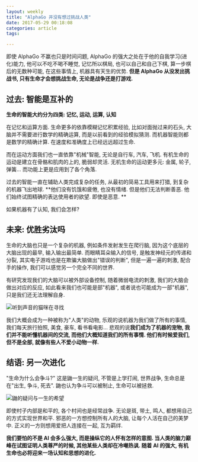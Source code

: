 ```yaml
---
layout: weekly
title: "AlphaGo 并没有想过挑战人类"
date: 2017-05-29 00:18:08
categories: article
tags:

---
```


即使 AlphaGo 不赢也只是时间问题, AlphaGo 的强大之处在于他的自我学习(进化)能力, 他可以不吃不喝不睡觉, 记忆所以棋局, 也可以自己和自己下棋, 算一步棋后的无数种可能, 在这些事情上, 机器具有天生的优势. **但是 AlphaGo 从没发出挑战书, 只有生命才会想挑战生命, 无论是战争还是打游戏.**

## 过去: 智能是互补的

**生命的智能大约分为四类: 记忆, 运动, 运算, 认知**

在记忆和运算方面. 生命更多的依靠模糊记忆积累经验, 比如对面抛过来的石头, 大脑并不需要进行数学的精确运算, 而是以前看到的经验模拟猜测. 而机器智能则都是数学的精确计算. 在速度和准确度上已经远远超过生命.

而在运动方面我们也一直依靠"机械"智能, 无论是自行车, 汽车, 飞机. 有机生命的运动是建立在骨骼和肌肉的上的, 脆弱却灵活. 无机生命的运动更多元: 金属, 轮子, 弹簧... 而功能上更是应用到了各个角落.

过去的智能一直在辅助人类完成复杂的任务, 从最初的简易工具用来打猎, 到复杂的机器飞出地球. **他们没有饥饿和疲倦, 也没有情绪. 但是他们无法判断善恶. 他们始终试图精确的表达使用者的欲望. 即使是恶意. **

如果机器有了认知, 我们会怎样?

## 未来: 优胜劣汰吗

生命的大脑也只是一个复杂的机器, 例如条件发射发生在爬行脑, 因为这个底层的大脑出现的最早, 输入输出最简单. 而眼睛耳朵输入的信号, 是触发神经元的传递和分裂, 其实电子游戏也是在欺骗大脑做出"错误的判断", 但是一遍一遍的刺激, 配合手的操作, 我们可以感觉另一个完全不同的世界. 

有研究发现我们的大脑可以被外部设备控制, 随着微弱电流的刺激, 我们的大脑会做出对应的反应, 如此看来我们也可能是部"机器", 或者说也可能成为一部"机器", 只是我们还无法理解自身.

![听到声音的猫咪在寻找](http://upload-images.jianshu.io/upload_images/1286586-3d5f389c8daf3f2f.png?imageMogr2/auto-orient/strip%7CimageView2/2/w/1240)

我们大概会成为一种被称为"人类"的动物, 乐观的说机器为我们做了所有的事情, 我们每天旅行拍照, 美食, 豪车, 看书看电影... 悲观的说**我们成为了机器的宠物, 我们并不能听懂机器间的交流, 而他们大概知道我们的所有事情. 他们有时候爱我们, 但不是全部, 就像有些人不爱小动物一样.**

## 结语: 另一次进化

"生命为什么会争斗?" 这是鼬一生的疑问, 不管是上学打闹, 世界战争, 生命总是在"出生, 争斗, 死去". 鼬也认为争斗可以被制止, 生命可以被拯救.

![鼬的疑问与一生的希望](http://upload-images.jianshu.io/upload_images/1286586-7c922dcc6aab0222.png?imageMogr2/auto-orient/strip%7CimageView2/2/w/1240)

即使村子内部是和平的, 各个村间也是经常战争. 无论是斑, 带土, 鸣人, 都想用自己的方式实现世界和平. 邪恶的一方想控制所有人的大脑, 让每个人活在自己的美梦中. 正义的一方则想用爱把人连接在一起, 互为羁绊. 

**我们要怕的不是 AI 会多么强大, 而是操纵它的人怀有怎样的意图. 当人类的脑力巅峰在试图证明人类尊严的时候, 其他某些人类却在冷嘲热讽. 随着 AI 的强大, 有机生命也必将迎来一场认知和思想的进化.**

